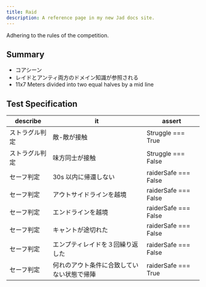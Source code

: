 ```yaml
---
title: Raid
description: A reference page in my new Jad docs site.
---
```


Adhering to the rules of the competition.

## Summary

- コアシーン
- レイドとアンティ両方のドメイン知識が参照される
- 11x7 Meters divided into two equal halves by a mid line

## Test Specification

| describe       | it                                           | assert               |
| -------------- | -------------------------------------------- | -------------------- |
| ストラグル判定 | 敵-敵が接触                                 | Struggle === True    |
| ストラグル判定 | 味方同士が接触                                 | Struggle === False    |
| セーフ判定     | 30s 以内に帰還しない                         | raiderSafe === False |
| セーフ判定     | アウトサイドラインを越境                     | raiderSafe === False |
| セーフ判定     | エンドラインを越境                           | raiderSafe === False |
| セーフ判定     | キャントが途切れた                           | raiderSafe === False |
| セーフ判定     | エンプティレイドを３回繰り返した             | raiderSafe === False |
| セーフ判定     | 何れのアウト条件に合致していない状態で帰陣   | raiderSafe === True  |
